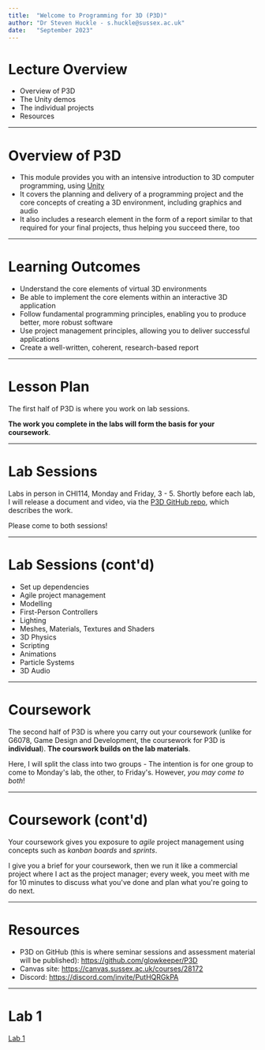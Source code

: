 ```yaml
---
title:  "Welcome to Programming for 3D (P3D)"
author: "Dr Steven Huckle - s.huckle@sussex.ac.uk"
date:   "September 2023"
---
```


# Lecture Overview

+ Overview of P3D
+ The Unity demos
+ The individual projects
+ Resources

- - -

# Overview of P3D

+ This module provides you with an intensive introduction to 3D computer programming, using [Unity](https://unity.com/)
+ It covers the planning and delivery of a programming project and the core concepts of creating a 3D environment, including graphics and audio
+ It also includes a research element in the form of a report similar to that required for your final projects, thus helping you succeed there, too

- - -

# Learning Outcomes

+ Understand the core elements of virtual 3D environments
+ Be able to implement the core elements within an interactive 3D application
+ Follow fundamental programming principles, enabling you to produce better, more robust software
+ Use project management principles, allowing you to deliver successful applications
+ Create a well-written, coherent, research-based report

- - -

# Lesson Plan

The first half of P3D is where you work on lab sessions.

**The work you complete in the labs will form the basis for your coursework**.

- - -

# Lab Sessions

Labs in person in CHI114, Monday and Friday, 3 - 5. Shortly before each lab, I will release a document and video, via the [P3D GitHub repo](https://github.com/glowkeeper/P3D), which describes the work.

Please come to both sessions!

- - -

# Lab Sessions (cont'd)

+ Set up dependencies
+ Agile project management
+ Modelling
+ First-Person Controllers
+ Lighting
+ Meshes, Materials, Textures and Shaders
+ 3D Physics
+ Scripting
+ Animations
+ Particle Systems
+ 3D Audio

- - -

# Coursework

The second half of P3D is where you carry out your coursework (unlike for G6078, Game Design and Development, the coursework for P3D is **individual**). **The courswork builds on the lab materials**.

Here, I will split the class into two groups - The intention is for one group to come to Monday's lab, the other, to Friday's. However, _you may come to both_!

- - -

# Coursework (cont'd)

Your coursework gives you exposure to _agile_ project management using concepts such as _kanban boards_ and _sprints_.

I give you a brief for your coursework, then we run it like a commercial project where I act as the project manager; every week, you meet with me for 10 minutes to discuss what you've done and plan what you're going to do next.

- - -

# Resources

+ P3D on GitHub (this is where seminar sessions and assessment material will be published): https://github.com/glowkeeper/P3D
+ Canvas site: https://canvas.sussex.ac.uk/courses/28172
+ Discord: https://discord.com/invite/PutHQRGkPA

- - -

# Lab 1

[Lab 1](https://github.com/glowkeeper/Programmingfor3D/blob/main/docs/labs/week1Session1.md)
